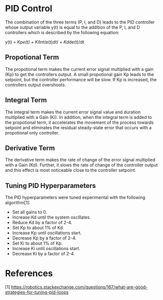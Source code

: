 # PID Control

The combination of the three terms (P, I, and D) leads to the PID controller whose output variable y(t) is equal to the addition of the P, I, and D controllers which is described by the following equation:

y(t) = Kp*e(t) + Ki*Int(e(t)*dt) + Kd*de(t)/dt 

## Propotional Term
The propotional term makes the current error signal multiplied with a gain (Kp) to get the controllers output. 
A small propotional gain Kp leads to the setpoint, but the controller performance will be slow. If Kp is increased, the controllers output overshoots. 

## Integral Term
The integral term makes the current error signal value and duration multiplied with a Gain (Ki).
In addition, when the integral term is added to the propotional term, it accelerates the movement of the process towards setpoint and eliminates the residual steady-state error that occurs with a propotional only controller. 

## Derivative Term
The derivative term makes the rate of change of the error signal multiplied with a Gain (Kd).
Further, it slows the rate of change of the controller output and this effect is most noticeable close to the controller setpoint. 

## Tuning PID Hyperparameters

The PID hyperparameters were tuned experimental with the following algorithm[1]:

- Set all gains to 0.
- Increase Kd until the system oscillates.
- Reduce Kd by a factor of 2-4.
- Set Kp to about 1% of Kd.
- Increase Kp until oscillations start.
- Decrease Kp by a factor of 2-4.
- Set Ki to about 1% of Kp.
- Increase Ki until oscillations start.
- Decrease Ki by a factor of 2-4.

# References 
[1] https://robotics.stackexchange.com/questions/167/what-are-good-strategies-for-tuning-pid-loops
